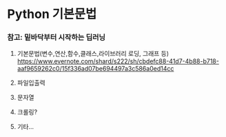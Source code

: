 # Python 기본문법

### 참고: 밑바닥부터 시작하는 딥러닝

1. 기본문법(변수,연산,함수,클래스,라이브러리 로딩, 그래프 등)  
https://www.evernote.com/shard/s222/sh/cbdefc88-41d7-4b88-b718-aaf9659262c0/15f336ad07be694497a3c586a0ed14cc  

2. 파일입출력

3. 문자열  

4. 크롤링?

5. 기타...
